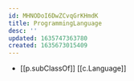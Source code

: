 ```yaml
---
id: MHNODoI6DwZCvqGrKHmdK
title: ProgrammingLanguage
desc: ''
updated: 1635747363780
created: 1635673015409
---
```



- [[p.subClassOf]] [[c.Language]]

